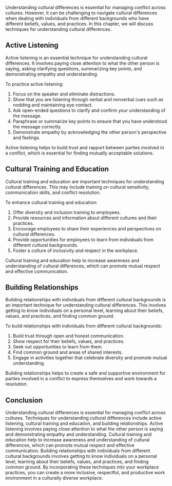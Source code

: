 
Understanding cultural differences is essential for managing conflict across cultures. However, it can be challenging to navigate cultural differences when dealing with individuals from different backgrounds who have different beliefs, values, and practices. In this chapter, we will discuss techniques for understanding cultural differences.

Active Listening
----------------

Active listening is an essential technique for understanding cultural differences. It involves paying close attention to what the other person is saying, asking clarifying questions, summarizing key points, and demonstrating empathy and understanding.

To practice active listening:

1. Focus on the speaker and eliminate distractions.
2. Show that you are listening through verbal and nonverbal cues such as nodding and maintaining eye contact.
3. Ask open-ended questions to clarify and confirm your understanding of the message.
4. Paraphrase or summarize key points to ensure that you have understood the message correctly.
5. Demonstrate empathy by acknowledging the other person's perspective and feelings.

Active listening helps to build trust and rapport between parties involved in a conflict, which is essential for finding mutually acceptable solutions.

Cultural Training and Education
-------------------------------

Cultural training and education are important techniques for understanding cultural differences. This may include training on cultural sensitivity, communication skills, and conflict resolution.

To enhance cultural training and education:

1. Offer diversity and inclusion training to employees.
2. Provide resources and information about different cultures and their practices.
3. Encourage employees to share their experiences and perspectives on cultural differences.
4. Provide opportunities for employees to learn from individuals from different cultural backgrounds.
5. Foster a culture of inclusivity and respect in the workplace.

Cultural training and education help to increase awareness and understanding of cultural differences, which can promote mutual respect and effective communication.

Building Relationships
----------------------

Building relationships with individuals from different cultural backgrounds is an important technique for understanding cultural differences. This involves getting to know individuals on a personal level, learning about their beliefs, values, and practices, and finding common ground.

To build relationships with individuals from different cultural backgrounds:

1. Build trust through open and honest communication.
2. Show respect for their beliefs, values, and practices.
3. Seek out opportunities to learn from them.
4. Find common ground and areas of shared interests.
5. Engage in activities together that celebrate diversity and promote mutual understanding.

Building relationships helps to create a safe and supportive environment for parties involved in a conflict to express themselves and work towards a resolution.

Conclusion
----------

Understanding cultural differences is essential for managing conflict across cultures. Techniques for understanding cultural differences include active listening, cultural training and education, and building relationships. Active listening involves paying close attention to what the other person is saying and demonstrating empathy and understanding. Cultural training and education help to increase awareness and understanding of cultural differences, which can promote mutual respect and effective communication. Building relationships with individuals from different cultural backgrounds involves getting to know individuals on a personal level, learning about their beliefs, values, and practices, and finding common ground. By incorporating these techniques into your workplace practices, you can create a more inclusive, respectful, and productive work environment in a culturally diverse workplace.
